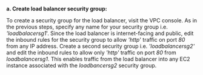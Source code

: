 ﻿**a. Create load balancer security group:**

To create a security group for the load balancer, visit the VPC console. As in the previous steps, specify any name for your security group i.e. *'loadbalacersg1*'. Since the load balancer is internet-facing and public, edit the inbound rules for the security group to allow *'http*' traffic on port *80* from any IP address. Create a second security group i.e. *'loadbalancersg2'* and edit the inbound rules to allow only *'http'* traffic on port *80* from *loadbalancersg1*. This enables traffic from the load balancer into any EC2 instance associated with the *loadbancersg2* security group.



